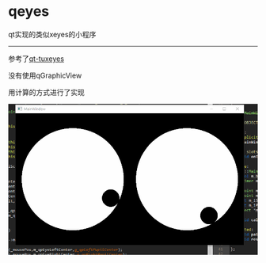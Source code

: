 # qeyes
qt实现的类似xeyes的小程序

----------
参考了[qt-tuxeyes][1]

没有使用qGraphicView

用计算的方式进行了实现

![1.gif][2]


  [1]: https://github.com/c0d3xd3v/qt-tuxeyes
  [2]: https://github.com/SimonLeeCHN/qeyes/blob/master/1.gif
